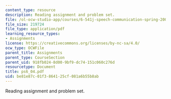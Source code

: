 ```yaml
---
content_type: resource
description: Reading assignment and problem set.
file: /ol-ocw-studio-app/courses/6-541j-speech-communication-spring-2004/be81e87c01f3864125cf081a6b55b8ab_ps6_04.pdf
file_size: 219724
file_type: application/pdf
learning_resource_types:
- Assignments
license: https://creativecommons.org/licenses/by-nc-sa/4.0/
ocw_type: OCWFile
parent_title: Assignments
parent_type: CourseSection
parent_uid: 918fb024-8d00-9bf9-dc74-151c060c276d
resourcetype: Document
title: ps6_04.pdf
uid: be81e87c-01f3-8641-25cf-081a6b55b8ab
---
```

Reading assignment and problem set.